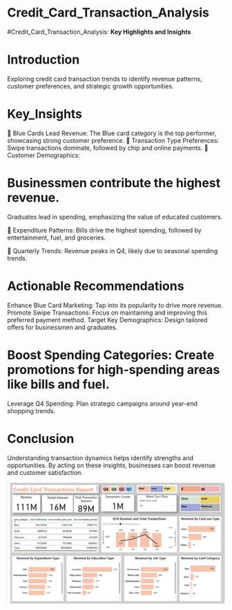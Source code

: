 # Credit_Card_Transaction_Analysis
#Credit_Card_Transaction_Analysis: 
**Key Highlights and Insights**

#  Introduction 
 Exploring credit card transaction trends to identify revenue patterns, customer preferences, and strategic growth opportunities.
 
#  Key_Insights 
 🔹 Blue Cards Lead Revenue:
 The Blue card category is the top performer, showcasing strong customer preference.
🔹 Transaction Type Preferences:
 Swipe transactions dominate, followed by chip and online payments.
🔹 Customer Demographics:

#  Businessmen contribute the highest revenue.
Graduates lead in spending, emphasizing the value of educated customers.

🔹 Expenditure Patterns:
Bills drive the highest spending, followed by entertainment, fuel, and groceries.

🔹 Quarterly Trends:
 Revenue peaks in Q4, likely due to seasonal spending trends.
#  Actionable Recommendations 
Enhance Blue Card Marketing: Tap into its popularity to drive more revenue.
Promote Swipe Transactions: Focus on maintaining and improving this preferred payment method.
Target Key Demographics: Design tailored offers for businessmen and graduates.

#  Boost Spending Categories: Create promotions for high-spending areas like bills and fuel.
Leverage Q4 Spending: Plan strategic campaigns around year-end shopping trends.

#  Conclusion 
Understanding transaction dynamics helps identify strengths and opportunities. By acting on these insights, businesses can boost revenue and customer satisfaction.

![Alt Text](https://github.com/AFZALSUNSHINE/Credit_Card_Transaction_Analysis/blob/main/CCT%20-Screenshot%202024-11-29%20131514.png "Optional Title")


